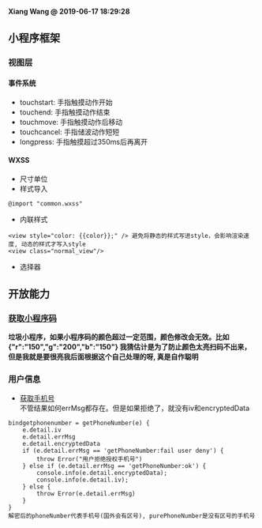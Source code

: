 **Xiang Wang @ 2019-06-17 18:29:28**


## 小程序框架
### 视图层
#### 事件系统
* touchstart: 手指触摸动作开始
* touchend: 手指触摸动作结束
* touchmove: 手指触摸动作后移动
* touchcancel: 手指储波动作短短
* longpress: 手指触摸超过350ms后再离开

#### WXSS
* 尺寸单位
* 样式导入
```
@import "common.wxss"
```
* 内联样式
```
<view style="color: {{color}};" /> 避免将静态的样式写进style，会影响渲染速度, 动态的样式才写入style
<view class="normal_view"/>
```
* 选择器


## 开放能力
### [获取小程序码](https://developers.weixin.qq.com/miniprogram/dev/framework/open-ability/qr-code.html)
**垃圾小程序，如果小程序码的颜色超过一定范围，颜色修改会无效。比如{"r":"150","g":"200","b":"150"} 我猜估计是为了防止颜色太亮扫码不出来，但是我就是要很亮我后面根据这个自己处理的呀, 真是自作聪明**

### 用户信息
* [获取手机号](https://developers.weixin.qq.com/miniprogram/dev/framework/open-ability/getPhoneNumber.html)  
不管结果如何errMsg都存在。但是如果拒绝了，就没有iv和encryptedData
```
bindgetphonenumber = getPhoneNumber(e) {
    e.detail.iv
    e.detail.errMsg
    e.detail.encryptedData
    if (e.detail.errMsg == 'getPhoneNumber:fail user deny') {
        throw Error("用户拒绝授权手机号")
    } else if (e.detail.errMsg == 'getPhoneNumber:ok') {
        console.info(e.detail.encryptedData);
        console.info(e.detail.iv);
    } else {
        throw Error(e.detail.errMsg)
    }
}
解密后的phoneNumber代表手机号(国外会有区号), purePhoneNumber是没有区号的手机号
```
